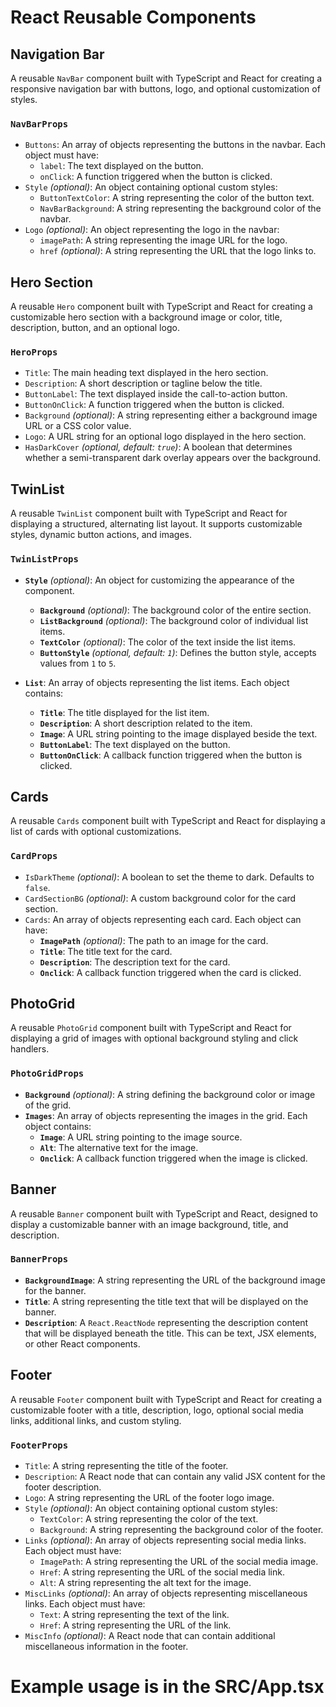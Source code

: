 # React Reusable Components

## Navigation Bar

A reusable `NavBar` component built with TypeScript and React for creating a responsive navigation bar with buttons, logo, and optional customization of styles.

### `NavBarProps`

- `Buttons`: An array of objects representing the buttons in the navbar. Each object must have:
  - `label`: The text displayed on the button.
  - `onClick`: A function triggered when the button is clicked.
- `Style` *(optional)*: An object containing optional custom styles:
  - `ButtonTextColor`: A string representing the color of the button text.
  - `NavBarBackground`: A string representing the background color of the navbar.
- `Logo` *(optional)*: An object representing the logo in the navbar:
  - `imagePath`: A string representing the image URL for the logo.
  - `href` *(optional)*: A string representing the URL that the logo links to.

## Hero Section

A reusable `Hero` component built with TypeScript and React for creating a customizable hero section with a background image or color, title, description, button, and an optional logo.

### `HeroProps`

- `Title`: The main heading text displayed in the hero section.
- `Description`: A short description or tagline below the title.
- `ButtonLabel`: The text displayed inside the call-to-action button.
- `ButtonOnClick`: A function triggered when the button is clicked.
- `Background` *(optional)*: A string representing either a background image URL or a CSS color value.
- `Logo`: A URL string for an optional logo displayed in the hero section.
- `HasDarkCover` *(optional, default: `true`)*: A boolean that determines whether a semi-transparent dark overlay appears over the background.

## TwinList

A reusable `TwinList` component built with TypeScript and React for displaying a structured, alternating list layout. It supports customizable styles, dynamic button actions, and images.

### `TwinListProps`

- **`Style`** *(optional)*: An object for customizing the appearance of the component.
  - **`Background`** *(optional)*: The background color of the entire section.
  - **`ListBackground`** *(optional)*: The background color of individual list items.
  - **`TextColor`** *(optional)*: The color of the text inside the list items.
  - **`ButtonStyle`** *(optional, default: `1`)*: Defines the button style, accepts values from `1` to `5`.

- **`List`**: An array of objects representing the list items. Each object contains:
  - **`Title`**: The title displayed for the list item.
  - **`Description`**: A short description related to the item.
  - **`Image`**: A URL string pointing to the image displayed beside the text.
  - **`ButtonLabel`**: The text displayed on the button.
  - **`ButtonOnClick`**: A callback function triggered when the button is clicked.
  
## Cards

A reusable `Cards` component built with TypeScript and React for displaying a list of cards with optional customizations.

### `CardProps`

- `IsDarkTheme` *(optional)*: A boolean to set the theme to dark. Defaults to `false`.
- `CardSectionBG` *(optional)*: A custom background color for the card section.
- `Cards`: An array of objects representing each card. Each object can have:
    - **`ImagePath`** *(optional)*: The path to an image for the card.
    - **`Title`**: The title text for the card.
    - **`Description`**: The description text for the card.
    - **`Onclick`**: A callback function triggered when the card is clicked.

## PhotoGrid

A reusable `PhotoGrid` component built with TypeScript and React for displaying a grid of images with optional background styling and click handlers.

### `PhotoGridProps`

- **`Background`** *(optional)*: A string defining the background color or image of the grid.
- **`Images`**: An array of objects representing the images in the grid. Each object contains:
  - **`Image`**: A URL string pointing to the image source.
  - **`Alt`**: The alternative text for the image.
  - **`Onclick`**: A callback function triggered when the image is clicked.

## Banner

A reusable `Banner` component built with TypeScript and React, designed to display a customizable banner with an image background, title, and description.

### `BannerProps`

- **`BackgroundImage`**: A string representing the URL of the background image for the banner.
- **`Title`**: A string representing the title text that will be displayed on the banner.
- **`Description`**: A `React.ReactNode` representing the description content that will be displayed beneath the title. This can be text, JSX elements, or other React components.

## Footer

A reusable `Footer` component built with TypeScript and React for creating a customizable footer with a title, description, logo, optional social media links, additional links, and custom styling.

### `FooterProps`

- `Title`: A string representing the title of the footer.
- `Description`: A React node that can contain any valid JSX content for the footer description.
- `Logo`: A string representing the URL of the footer logo image.
- `Style` *(optional)*: An object containing optional custom styles:
  - `TextColor`: A string representing the color of the text.
  - `Background`: A string representing the background color of the footer.
- `Links` *(optional)*: An array of objects representing social media links. Each object must have:
  - `ImagePath`: A string representing the URL of the social media image.
  - `Href`: A string representing the URL of the social media link.
  - `Alt`: A string representing the alt text for the image.
- `MiscLinks` *(optional)*: An array of objects representing miscellaneous links. Each object must have:
  - `Text`: A string representing the text of the link.
  - `Href`: A string representing the URL of the link.
- `MiscInfo` *(optional)*: A React node that can contain additional miscellaneous information in the footer.

# Example usage is in the SRC/App.tsx